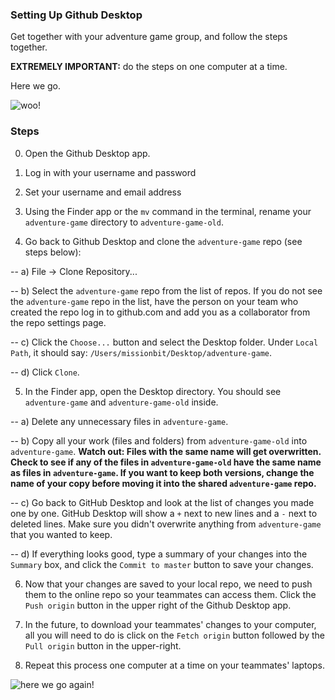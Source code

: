 ### Setting Up Github Desktop

Get together with your adventure game group, and follow the steps together.

__EXTREMELY IMPORTANT:__ do the steps on one computer at a time.

Here we go.

![woo!](https://media.giphy.com/media/l3V0I3MfkEOOey5Zm/giphy.gif)

### Steps

0) Open the Github Desktop app.

1) Log in with your username and password

2) Set your username and email address

3) Using the Finder app or the `mv` command in the terminal, rename your `adventure-game` directory to `adventure-game-old`.

4) Go back to Github Desktop and clone the `adventure-game` repo (see steps below):

  -- a) File -> Clone Repository...
  
  -- b) Select the `adventure-game` repo from the list of repos. If you do not see the `adventure-game` repo in the list, have the person on your team who created the repo log in to github.com and add you as a collaborator from the repo settings page.
  
  -- c) Click the `Choose...` button and select the Desktop folder. Under `Local Path`, it should say: `/Users/missionbit/Desktop/adventure-game`.
  
  -- d) Click `Clone`.

5) In the Finder app, open the Desktop directory. You should see `adventure-game` and `adventure-game-old` inside.
  
  -- a) Delete any unnecessary files in `adventure-game`.
  
  -- b) Copy all your work (files and folders) from `adventure-game-old` into `adventure-game`. __Watch out: Files with the same name will get overwritten. Check to see if any of the files in `adventure-game-old` have the same name as files in `adventure-game`. If you want to keep both versions, change the name of your copy before moving it into the shared `adventure-game` repo.__
  
  -- c) Go back to GitHub Desktop and look at the list of changes you made one by one. GitHub Desktop will show a `+` next to new lines and a `-` next to deleted lines. Make sure you didn't overwrite anything from `adventure-game` that you wanted to keep.
  
  -- d) If everything looks good, type a summary of your changes into the `Summary` box, and click the `Commit to master` button to save your changes.

6) Now that your changes are saved to your local repo, we need to push them to the online repo so your teammates can access them. Click the `Push origin` button in the upper right of the Github Desktop app.

7) In the future, to download your teammates' changes to your computer, all you will need to do is click on the `Fetch origin` button followed by the `Pull origin` button in the upper-right.

8) Repeat this process one computer at a time on your teammates' laptops.

![here we go again!](https://media.giphy.com/media/Q4cwQSVXiYtTq/giphy.gif)
